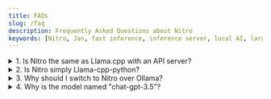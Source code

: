 ```yaml
---
title: FAQs
slug: /faq
description: Frequently Asked Questions about Nitro
keywords: [Nitro, Jan, fast inference, inference server, local AI, large language model, OpenAI compatible, open source, llama]
---
```


<details>
  <summary>1. Is Nitro the same as Llama.cpp with an API server?</summary>

Yes, that's correct. However, Nitro isn't limited to just Llama.cpp; it will soon integrate multiple other models like Whisper, Bark, and Stable Diffusion, all in a single binary. This eliminates the need for you to develop a separate API server on top of AI models. Nitro is a comprehensive solution, designed for ease of use and efficiency.

</details>

<details>
  <summary>2. Is Nitro simply Llama-cpp-python?</summary>

Indeed, Nitro isn't bound to Python, which allows you to leverage high-performance software that fully utilizes your system's capabilities. With Nitro, learning how to deploy a Python web server or use FastAPI isn't necessary. The Nitro web server is already fully optimized.

</details>

<details>
  <summary>3. Why should I switch to Nitro over Ollama?</summary>

While Ollama does provide similar functionalities, its design serves a different purpose. Ollama has a larger size (around 200MB) compared to Nitro's 3MB distribution. Nitro's compact size allows for easy embedding into subprocesses, ensuring minimal concerns about package size for your application. This makes Nitro a more suitable choice for applications where efficiency and minimal resource usage are key.

</details>

<details>
  <summary>4. Why is the model named "chat-gpt-3.5"?</summary>

Many applications implement the OpenAI ChatGPT API, and we want Nitro to be versatile for any AI client. While you can use any model name, we've ensured that if you're already using the chatgpt API, switching to Nitro is seamless. Just replace api.openai.com with localhost:3928 in your client settings (like Chatbox, Sillytavern, Oobaboga, etc.), and it will work smoothly with Nitro.

</details>
